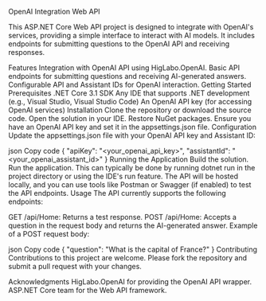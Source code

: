 OpenAI Integration Web API

This ASP.NET Core Web API project is designed to integrate with OpenAI's services, providing a simple interface to interact with AI models. 
It includes endpoints for submitting questions to the OpenAI API and receiving responses.

Features
Integration with OpenAI API using HigLabo.OpenAI.
Basic API endpoints for submitting questions and receiving AI-generated answers.
Configurable API and Assistant IDs for OpenAI interaction.
Getting Started
Prerequisites
.NET Core 3.1 SDK
Any IDE that supports .NET development (e.g., Visual Studio, Visual Studio Code)
An OpenAI API key (for accessing OpenAI services)
Installation
Clone the repository or download the source code.
Open the solution in your IDE.
Restore NuGet packages.
Ensure you have an OpenAI API key and set it in the appsettings.json file.
Configuration
Update the appsettings.json file with your OpenAI API key and Assistant ID:

json
Copy code
{
  "apiKey": "<your_openai_api_key>",
  "assistantId": "<your_openai_assistant_id>"
}
Running the Application
Build the solution.
Run the application. This can typically be done by running dotnet run in the project directory or using the IDE's run feature.
The API will be hosted locally, and you can use tools like Postman or Swagger (if enabled) to test the API endpoints.
Usage
The API currently supports the following endpoints:

GET /api/Home: Returns a test response.
POST /api/Home: Accepts a question in the request body and returns the AI-generated answer.
Example of a POST request body:

json
Copy code
{
  "question": "What is the capital of France?"
}
Contributing
Contributions to this project are welcome. Please fork the repository and submit a pull request with your changes.

Acknowledgments
HigLabo.OpenAI for providing the OpenAI API wrapper.
ASP.NET Core team for the Web API framework.
